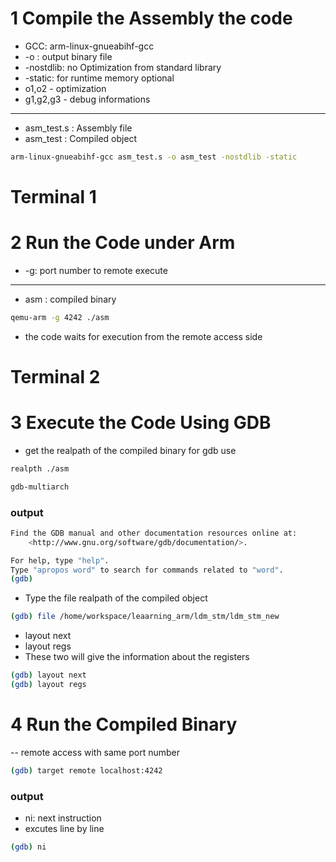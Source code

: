 # 1 Compile the Assembly the code

- GCC: arm-linux-gnueabihf-gcc
- -o : output binary file
- -nostdlib: no Optimization from standard library
- -static: for runtime memory
optional
- o1,o2 - optimization
- g1,g2,g3 - debug informations
------------------------------
- asm_test.s : Assembly file
- asm_test : Compiled object

```bash
arm-linux-gnueabihf-gcc asm_test.s -o asm_test -nostdlib -static
```

# Terminal 1
# 2 Run the Code under Arm
- -g: port number to remote execute
------------------------
- asm : compiled binary
```bash
qemu-arm -g 4242 ./asm
```
- the code waits for execution from the remote access side

# Terminal 2
# 3 Execute the Code Using GDB
- get the realpath of the compiled binary for gdb use

```bash
realpth ./asm
```

```bash
gdb-multiarch
```
### output

```bash
Find the GDB manual and other documentation resources online at:
    <http://www.gnu.org/software/gdb/documentation/>.

For help, type "help".
Type "apropos word" to search for commands related to "word".
(gdb) 
```
- Type the file realpath of the compiled object

```bash
(gdb) file /home/workspace/leaarning_arm/ldm_stm/ldm_stm_new
```
- layout next
- layout regs
- These two will give the information about the registers

```bash
(gdb) layout next
(gdb) layout regs
```
# 4 Run the Compiled Binary
-- remote access with same port number
```bash
(gdb) target remote localhost:4242
```

### output
- ni: next instruction
- excutes line by line
```bash
(gdb) ni
```
